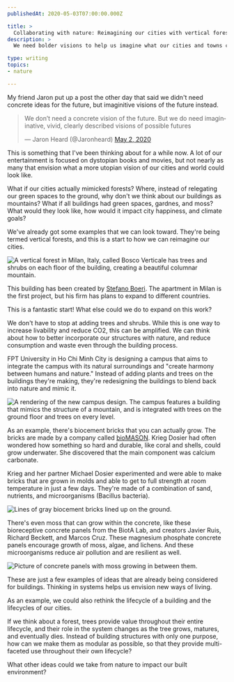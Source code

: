```yaml
---
publishedAt: 2020-05-03T07:00:00.000Z

title: >
  Collaborating with nature: Reimagining our cities with vertical forests
description: >
  We need bolder visions to help us imagine what our cities and towns could be. This post starts to explore what that could look like, starting with a few examples that already exist or are in design. 

type: writing
topics:
- nature

---
```


My friend Jaron put up a post the other day that said we didn't need concrete ideas for the future, but imaginitive visions of the future instead.   
  
<blockquote class="twitter-tweet"><p lang="en" dir="ltr">We don’t need a concrete vision of the future. But we do need imagininative, vivid, clearly described visions of possible futures</p>&mdash; Jaron Heard (@Jaronheard) <a href="https://twitter.com/Jaronheard/status/1256472693836152835?ref_src=twsrc%5Etfw">May 2, 2020</a></blockquote> <script async src="https://platform.twitter.com/widgets.js" charset="utf-8"></script>  
  
This is something that I've been thinking about for a while now. A lot of our entertainment is focused on dystopian books and movies, but not nearly as many that envision what a more utopian vision of our cities and world could look like. 

What if our cities actually mimicked forests? Where, instead of relegating our green spaces to the ground, why don't we think about our buildings as mountains? What if all buildings had green spaces, gardnes, and moss? What would they look like, how would it impact city happiness, and climate goals? 

We've already got some examples that we can look toward. They're being termed vertical forests, and this is a start to how we can reimagine our cities.

![A vertical forest in Milan, Italy, called Bosco Verticale has trees and shrubs on each floor of the building, creating a beautiful columnar mountain.](https://cdn.sanity.io/images/xq50spjj/production/626b05ab6a09a4df697f907d1590dd58b28a969e-3911x2931.jpg)

This building has been created by [Stefano Boeri](https://www.stefanoboeriarchitetti.net/en/projects/). The apartment in Milan is the first project, but his firm has plans to expand to different countries.   
  
This is a fantastic start! What else could we do to expand on this work?  
  
We don't have to stop at adding trees and shrubs. While this is one way to increase livability and reduce CO2, this can be amplified. We can think about how to better incorporate our structures with nature, and reduce consumption and waste even through the building process.

FPT University in Ho Chi Minh City is designing a [](https://www.designboom.com/architecture/vo-trong-nghia-architects-fpt-university-ho-chi-minh-city-vietnam-06-20-2016/)campus that aims to integrate the campus with its natural surroundings and "create harmony between humans and nature." Instead of adding plants and trees on the buildings they're making, they're redesigning the buildings to blend back into nature and mimic it. 

![A rendering of the new campus design. The campus features a building that mimics the structure of a mountain, and is integrated with trees on the ground floor and trees on every level.](https://cdn.sanity.io/images/xq50spjj/production/55ac64482263f537306d16a32f3b7f6e3b822bef-2712x1036.png)

  
As an example, there's biocement bricks that you can actually grow. The bricks are made by a company called [bioMASON](https://www.bfi.org/ideaindex/projects/2015/biomason). Krieg Dosier had often wondered how something so hard and durable, like coral and shells, could grow underwater. She discovered that the main component was calcium carbonate.

Krieg and her partner Michael Dosier experimented and were able to make bricks that are grown in molds and  able to get to full strength at room temperature in just a few days. They're made of a combination of sand, nutrients, and microorganisms (Bacillus bacteria). 

![Lines of gray biocement bricks lined up on the ground.](https://cdn.sanity.io/images/xq50spjj/production/a645314790fae7335d1671a006156c4f9a44cc9a-1728x962.png)

  
There's even moss that can grow within the concrete, like these bioreceptive concrete panels from the BiotA Lab, and creators Javier Ruis, Richard Beckett, and Marcos Cruz. These magnesium phosphate concrete panels encourage growth of moss, algae, and lichens. And these microorganisms reduce air pollution and are resilient as well. 

![Picture of concrete panels with moss growing in between them.](https://cdn.sanity.io/images/xq50spjj/production/de9d202aaa1be684bb1e8fe13d1e93e0fa571237-1596x1054.png)

These are just a few examples of ideas that are already being considered for buildings. Thinking in systems helps us envision new ways of living.  
  
As an example, we could also rethink the lifecycle of a building and the lifecycles of our cities. 

If we think about a forest, trees provide value throughout their entire lifecycle, and their role in the system changes as the tree grows, matures, and eventually dies. Instead of building structures with only one purpose, how can we make them as modular as possible, so that they provide multi-faceted use throughout their own lifecycle?  
  
What other ideas could we take from nature to impact our built environment?